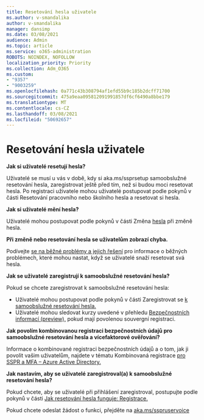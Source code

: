 ```yaml
---
title: Resetování hesla uživatele
ms.author: v-smandalika
author: v-smandalika
manager: dansimp
ms.date: 03/08/2021
audience: Admin
ms.topic: article
ms.service: o365-administration
ROBOTS: NOINDEX, NOFOLLOW
localization_priority: Priority
ms.collection: Adm_O365
ms.custom:
- "9357"
- "9003259"
ms.openlocfilehash: 0a771c43b308794af1efd55b9c185b2dcff71700
ms.sourcegitcommit: 475a9eaa095812091991857df6cf6490a8bbe179
ms.translationtype: MT
ms.contentlocale: cs-CZ
ms.lasthandoff: 03/08/2021
ms.locfileid: "50692657"
---
```

# <a name="user-reset-password-setup"></a>Resetování hesla uživatele

**Jak si uživatelé resetují hesla?**

Uživatelé se musí u vás v [](https://mysignins.microsoft.com/security-info) době, kdy si aka.ms/ssprsetup samoobslužné resetování hesla, zaregistrovat ještě před tím, než si budou moci resetovat hesla. Po registraci uživatele mohou uživatelé postupovat podle [](https://docs.microsoft.com/azure/active-directory/user-help/active-directory-passwords-update-your-own-password) pokynů v části Resetování pracovního nebo školního hesla a resetovat si hesla.

**Jak si uživatelé mění hesla?**

Uživatelé mohou postupovat podle pokynů v části Změna [hesla](https://docs.microsoft.com/azure/active-directory/user-help/active-directory-passwords-update-your-own-password) při změně hesla.

**Při změně nebo resetování hesla se uživatelům zobrazí chyba.**

Podívejte [se na běžné problémy a jejich řešení](https://docs.microsoft.com/azure/active-directory/user-help/active-directory-passwords-update-your-own-password) pro informace o běžných problémech, které mohou nastat, když se uživatelé snaží resetovat svá hesla.

**Jak se uživatelé zaregistrují k samoobslužné resetování hesla?**

Pokud se chcete zaregistrovat k samoobslužné resetování hesla:

- Uživatelé mohou postupovat podle pokynů v části Zaregistrovat se [k samoobslužné resetování hesla.](https://docs.microsoft.com/azure/active-directory/user-help/active-directory-passwords-reset-register)
- Uživatelé mohou sledovat kurzy uvedené v přehledu [Bezpečnostních informací (preview),](https://docs.microsoft.com/azure/active-directory/user-help/security-info-setup-signin) pokud mají povolenou souvergní registraci.

**Jak povolím kombinovanou registraci bezpečnostních údajů pro samoobslužné resetování hesla a vícefaktorové ověřování?**

Informace o kombinované registraci bezpečnostních údajů a o tom, jak ji povolit vašim uživatelům, najdete v tématu Kombinovaná registrace [pro SSPR a MFA – Azure Active Directory.](https://docs.microsoft.com/azure/active-directory/authentication/concept-registration-mfa-sspr-combined)

**Jak nastavím, aby se uživatelé zaregistroval(a) k samoobslužné resetování hesla?**

Pokud chcete, aby se uživatelé při přihlášení zaregistroval, postupujte podle pokynů v části [Jak resetování hesla funguje: Registrace.](https://docs.microsoft.com/azure/active-directory/authentication/concept-sspr-howitworks)

Pokud chcete odeslat žádost o funkci, přejděte na [aka.ms/sspruservoice](https://feedback.azure.com/forums/169401-azure-active-directory/category/166251-self-service-password-reset)



 












